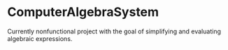 # ComputerAlgebraSystem

Currently nonfunctional project with the goal of simplifying and evaluating algebraic expressions.
